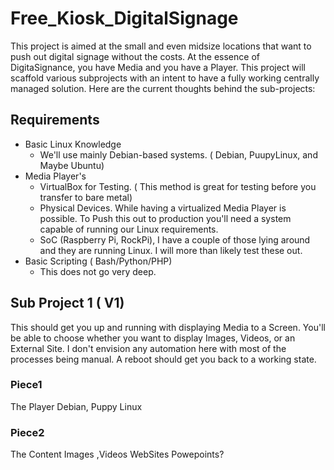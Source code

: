 # Free_Kiosk_DigitalSignage

This project is aimed at the small and even midsize locations that want to push out digital signage without the costs. At the essence of DigitaSignance, you have Media and you have a Player. This project will scaffold various subprojects with an intent to have a fully working centrally managed solution. Here are the current thoughts behind the sub-projects:

## Requirements

- Basic Linux Knowledge
  - We'll use mainly Debian-based systems. ( Debian, PuupyLinux, and Maybe Ubuntu)
- Media Player's
  - VirtualBox for Testing. ( This method is great for testing before you transfer to bare metal)
  - Physical Devices. While having a virtualized Media Player is possible. To Push this out to production you'll need a system capable of running our Linux requirements.
  - SoC (Raspberry Pi, RockPi), I have a couple of those lying around and they are running Linux. I will more than likely test these out. 
- Basic Scripting ( Bash/Python/PHP)
  - This does not go very deep.  

## Sub Project 1 ( V1)
This should get you up and running with displaying Media to a Screen. You'll be able to choose whether you want to display Images, Videos, or an External Site. I don't envision any automation here with most of the processes being manual. A reboot should get you back to a working state. 
### Piece1
The Player
Debian, 
Puppy Linux
### Piece2
The Content
Images ,Videos
WebSites
Powepoints?
